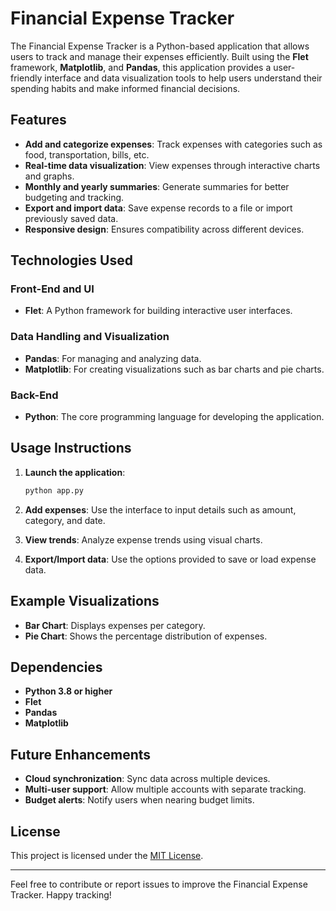 # Financial Expense Tracker

The Financial Expense Tracker is a Python-based application that allows users to track and manage their expenses efficiently. Built using the **Flet** framework, **Matplotlib**, and **Pandas**, this application provides a user-friendly interface and data visualization tools to help users understand their spending habits and make informed financial decisions.

## Features
- **Add and categorize expenses**: Track expenses with categories such as food, transportation, bills, etc.
- **Real-time data visualization**: View expenses through interactive charts and graphs.
- **Monthly and yearly summaries**: Generate summaries for better budgeting and tracking.
- **Export and import data**: Save expense records to a file or import previously saved data.
- **Responsive design**: Ensures compatibility across different devices.

## Technologies Used

### Front-End and UI
- **Flet**: A Python framework for building interactive user interfaces.

### Data Handling and Visualization
- **Pandas**: For managing and analyzing data.
- **Matplotlib**: For creating visualizations such as bar charts and pie charts.

### Back-End
- **Python**: The core programming language for developing the application.

## Usage Instructions
1. **Launch the application**:
   ```bash
   python app.py
   ```

2. **Add expenses**: Use the interface to input details such as amount, category, and date.

3. **View trends**: Analyze expense trends using visual charts.

4. **Export/Import data**: Use the options provided to save or load expense data.

## Example Visualizations
- **Bar Chart**: Displays expenses per category.
- **Pie Chart**: Shows the percentage distribution of expenses.

## Dependencies
- **Python 3.8 or higher**
- **Flet**
- **Pandas**
- **Matplotlib**

## Future Enhancements
- **Cloud synchronization**: Sync data across multiple devices.
- **Multi-user support**: Allow multiple accounts with separate tracking.
- **Budget alerts**: Notify users when nearing budget limits.

## License
This project is licensed under the [MIT License](LICENSE).

---
Feel free to contribute or report issues to improve the Financial Expense Tracker. Happy tracking!

